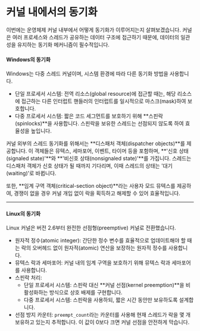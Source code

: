 # 커널 내에서의 동기화

이번에는 운영체제 커널 내부에서 어떻게 동기화가 이루어지는지 살펴보겠습니다. 커널은 여러 프로세스와 스레드가 공유하는 데이터 구조에 접근하기 때문에, 데이터의 일관성을 유지하는 동기화 메커니즘이 필수적입니다.

#### Windows의 동기화

Windows는 다중 스레드 커널이며, 시스템 환경에 따라 다른 동기화 방법을 사용합니다.

* 단일 프로세서 시스템: 전역 리소스(global resource)에 접근할 때는, 해당 리소스에 접근하는 다른 인터럽트 핸들러의 인터럽트를 일시적으로 마스크(mask)하여 보호합니다.
* 다중 프로세서 시스템: 짧은 코드 세그먼트를 보호하기 위해 \*\*스핀락(spinlocks)\*\*을 사용합니다. 스핀락을 보유한 스레드는 선점되지 않도록 하여 효율성을 높입니다.

커널 외부의 스레드 동기화를 위해서는 \*\*디스패처 객체(dispatcher objects)\*\*를 제공합니다. 이 객체들은 뮤텍스, 세마포어, 이벤트, 타이머 등을 포함하며, \*\*'신호 상태(signaled state)'\*\*와 \*\*'비신호 상태(nonsignaled state)'\*\*를 가집니다. 스레드는 디스패처 객체가 신호 상태가 될 때까지 기다리며, 이때 스레드의 상태는 '대기(waiting)'로 바뀝니다.

또한, \*\*임계 구역 객체(critical-section object)\*\*라는 사용자 모드 뮤텍스를 제공하여, 경쟁이 없을 경우 커널 개입 없이 락을 획득하고 해제할 수 있어 효율적입니다.

***

#### Linux의 동기화

Linux 커널은 버전 2.6부터 완전한 선점형(preemptive) 커널로 전환했습니다.

* 원자적 정수(atomic integer): 간단한 정수 변수를 효율적으로 업데이트해야 할 때는 락의 오버헤드 없이 원자적(atomic) 연산을 보장하는 원자적 정수를 사용합니다.
* 뮤텍스 락과 세마포어: 커널 내의 임계 구역을 보호하기 위해 뮤텍스 락과 세마포어를 사용합니다.
* 스핀락 처리:
  * 단일 프로세서 시스템: 스핀락 대신 \*\*커널 선점(kernel preemption)\*\*을 비활성화하는 방식으로 상호 배제를 구현합니다.
  * 다중 프로세서 시스템: 스핀락을 사용하되, 짧은 시간 동안만 보유하도록 설계합니다.
* 선점 방지 카운터: `preempt_count`라는 카운터를 사용해 현재 스레드가 락을 몇 개 보유하고 있는지 추적합니다. 이 값이 0보다 크면 커널 선점을 안전하게 막습니다.

